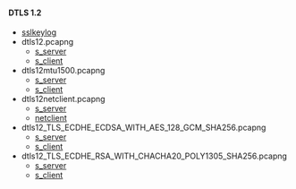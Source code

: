 #### DTLS 1.2

- [sslkeylog](sslkeylog)
- dtls12.pcapng
  - [s_server](README_dtls12_server.md)
  - [s_client](README_dtls12_client.md)
- dtls12mtu1500.pcapng
  - [s_server](README_dtls12mtu1500_server.md)
  - [s_client](README_dtls12mtu1500_client.md)
- dtls12netclient.pcapng
  - [s_server](README_dtls12netclient_server.md)
  - [netclient](README_dtls12netclient_client.md)
- dtls12_TLS_ECDHE_ECDSA_WITH_AES_128_GCM_SHA256.pcapng
  - [s_server](README_dtls12_TLS_ECDHE_ECDSA_WITH_AES_128_GCM_SHA256_server.md)
  - [s_client](README_dtls12_TLS_ECDHE_ECDSA_WITH_AES_128_GCM_SHA256_client.md)
- dtls12_TLS_ECDHE_RSA_WITH_CHACHA20_POLY1305_SHA256.pcapng
  - [s_server](README_dtls12_TLS_ECDHE_RSA_WITH_CHACHA20_POLY1305_SHA256_server.md)
  - [s_client](README_dtls12_TLS_ECDHE_RSA_WITH_CHACHA20_POLY1305_SHA256_client.md)
